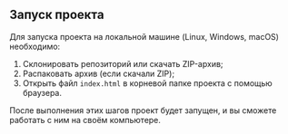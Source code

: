 ## Запуск проекта

Для запуска проекта на локальной машине (Linux, Windows, macOS) необходимо:

1. Склонировать репозиторий или скачать ZIP-архив;
2. Распаковать архив (если скачали ZIP);
3. Открыть файл `index.html` в корневой папке проекта с помощью браузера.

После выполнения этих шагов проект будет запущен, и вы сможете работать с ним на своём компьютере.
